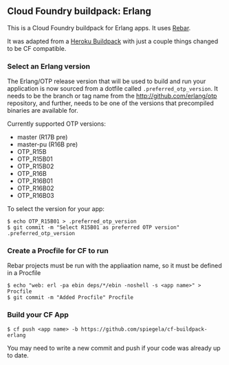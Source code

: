 ## Cloud Foundry buildpack: Erlang

This is a Cloud Foundry buildpack for Erlang apps. It uses [Rebar](https://github.com/basho/rebar).

It was adapted from a [Heroku Buildpack](https://github.com/archaelus/heroku-buildpack-erlang) with just a couple things changed to be CF compatible.

### Select an Erlang version

The Erlang/OTP release version that will be used to build and run your application is now sourced from a dotfile called `.preferred_otp_version`. It needs to be the branch or tag name from the http://github.com/erlang/otp repository, and further, needs to be one of the versions that precompiled binaries are available for.

Currently supported OTP versions:

* master (R17B pre)
* master-pu (R16B pre)
* OTP_R15B
* OTP_R15B01
* OTP_R15B02
* OTP_R16B
* OTP_R16B01
* OTP_R16B02
* OTP_R16B03

To select the version for your app:

    $ echo OTP_R15B01 > .preferred_otp_version
    $ git commit -m "Select R15B01 as preferred OTP version" .preferred_otp_version

### Create a Procfile for CF to run

Rebar projects must be run with the appliaation name, so it must be defined in a Procfile

    $ echo "web: erl -pa ebin deps/*/ebin -noshell -s <app name>" > Procfile
    $ git commit -m "Added Procfile" Procfile

### Build your CF App

    $ cf push <app name> -b https://github.com/spiegela/cf-buildpack-erlang

You may need to write a new commit and push if your code was already up to date.
